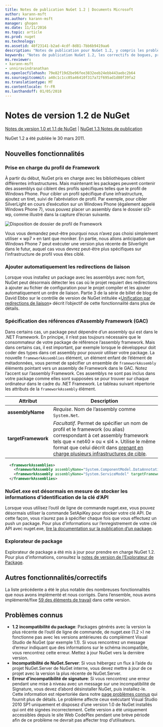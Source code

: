 ```yaml
---
title: Notes de publication NuGet 1.2 | Documents Microsoft
author: karann-msft
ms.author: karann-msft
manager: ghogen
ms.date: 11/11/2016
ms.topic: article
ms.prod: nuget
ms.technology: 
ms.assetid: 48f23141-b2ad-4cdf-8d81-7bb6b9419aa6
description: "Notes de publication pour NuGet 1.2, y compris les problèmes connus, les correctifs de bogues, les fonctionnalités ajoutées et dcr."
keywords: "Notes de publication NuGet 1.2, les correctifs de bogues, problèmes connus, ajouté des fonctionnalités, DCR"
ms.reviewer:
- karann-msft
- unniravindranathan
ms.openlocfilehash: 79e82f19d2be96fee3832eeb24ebb443aebc2b64
ms.sourcegitcommit: a40c1c1cc05a46410f317a72f695ad1d80f39fa2
ms.translationtype: MT
ms.contentlocale: fr-FR
ms.lasthandoff: 01/05/2018
---
```

# <a name="nuget-12-release-notes"></a>Notes de version 1.2 de NuGet

[Notes de version 1.0 et 1.1 de NuGet](../release-notes/nuget-1.1.md) | [NuGet 1.3 Notes de publication](../release-notes/nuget-1.3.md)

NuGet 1.2 a été publiée le 30 mars 2011.

## <a name="new-features"></a>Nouvelles fonctionnalités

### <a name="framework-profile-support"></a>Prise en charge du profil de Framework

À partir du début, NuGet pris en charge avec les bibliothèques ciblent différentes infrastructures. Mais maintenant les packages peuvent contenir des assemblys qui ciblent des profils spécifiques telles que le profil de Windows Phone. Pour cibler un profil spécifique d’une infrastructure, ajoutez un tiret, suivi de l’abréviation de profil. Par exemple, pour cibler SilverLight en cours d’exécution sur un Windows Phone (également appelé Windows Phone 7), vous pouvez placer un assembly dans le dossier sl3-wp, comme illustré dans la capture d’écran suivante.

![Disposition de dossier de profil de Framework](./media/framework-profile-support.png)

Vous vous demandez peut-être pourquoi nous n’avez pas choisi simplement utiliser « wp7 » en tant que moniker. En partie, nous allons anticipation que Windows Phone 7 peut exécuter une version plus récente de Silverlight dans le futur, auquel cas vous devrez peut-être plus spécifiques sur l’infrastructure de profil vous êtes ciblé.

### <a name="automatically-add-binding-redirects"></a>Ajouter automatiquement les redirections de liaison

Lorsque vous installez un package avec les assemblys avec nom fort, NuGet peut désormais détecter les cas où le projet requiert des redirections à ajouter au fichier de configuration pour le projet compiler et les ajouter automatiquement un ordre de liaison. Partie 3 de la série de billet de blog de David Ebbo sur le contrôle de version de NuGet intitulée «[Unification par redirections de liaison](http://blog.davidebbo.com/2011/01/nuget-versioning-part-3-unification-via.html)» décrit l’objectif de cette fonctionnalité dans plus de détails.

<a name="framework-assembly-refs"></a>

### <a name="specifying-framework-assembly-references-gac"></a>Spécification des références d’Assembly Framework (GAC)

Dans certains cas, un package peut dépendre d’un assembly qui est dans le .NET Framework. En principe, il n’est pas toujours nécessaire que le consommateur de votre package de référence l’assembly framework. Mais dans certains cas, il est important, par exemple lorsque le développeur doit coder des types dans cet assembly pour pouvoir utiliser votre package. La nouvelle `frameworkAssemblies` élément, un élément enfant de l’élément de métadonnées, vous permet de spécifier un ensemble de `frameworkAssembly` éléments pointant vers un assembly de Framework dans le GAC. Notez l’accent sur l’assembly Framework.
Ces assemblys ne sont pas inclus dans votre package comme elles sont supposées se pour trouver sur chaque ordinateur dans le cadre du .NET Framework. Le tableau suivant répertorie les attributs de la `frameworkAssembly` élément.


|Attribut |Description|
|----------------|-----------|
|**assemblyName**|*Requise*. Nom de l’assembly comme `System.Net`.|
|**targetFramework**|*Facultatif*. Permet de spécifier un nom de profil et le framework (ou alias) correspondant à cet assembly framework tels que « net40 » ou « sl4 ». Utilise le même format que celui décrit dans [prenant en charge plusieurs infrastructures de cible](../create-packages/supporting-multiple-target-frameworks.md).|

```xml
  <frameworkAssemblies>
    <frameworkAssembly assemblyName="System.ComponentModel.DataAnnotations" targetFramework="net40" />
    <frameworkAssembly assemblyName="System.ServiceModel" targetFramework="net40" />
  </frameworkAssemblies>
```

### <a name="nugetexe-now-is-able-to-store-api-key-credentials"></a>NuGet.exe est désormais en mesure de stocker les informations d’identification de la clé d’API

Lorsque vous utilisez l’outil de ligne de commande nuget.exe, vous pouvez désormais utiliser la commande SetApiKey pour stocker votre clé API. De cette façon, vous n’aurez pas à spécifier chaque fois que vous effectuez un push un package. Pour plus d’informations sur l’enregistrement de votre clé API avec nuget.exe, [lire la documentation sur la publication d’un package](../create-packages/publish-a-package.md).

### <a name="package-explorer"></a>Explorateur de package
Explorateur de package a été mis à jour pour prendre en charge NuGet 1.2. Pour plus d’informations, consultez la [notes de version de l’Explorateur de Package](http://nuget.codeplex.com/wikipage?title=New%20features%20in%20NuGet%20Package%20Explorer%201.0).

## <a name="other-featuresfixes"></a>Autres fonctionnalités/correctifs

La liste précédente a été le plus notable des nombreuses fonctionnalités que nous avons implémenté et nous corrigés. Dans l’ensemble, nous avons implémenté/fixe [59 des éléments de travail](http://nuget.codeplex.com/workitem/list/advanced?keyword=&status=All&type=All&priority=All&release=NuGet%201.2&assignedTo=All&component=All&sortField=Votes&sortDirection=Descending&page=0) dans cette version.

## <a name="known-issues"></a>Problèmes connus

* **1.2 incompatibilité du package**: Packages générés avec la version la plus récente de l’outil de ligne de commande, de nuget.exe (1.2 >) ne fonctionne pas avec les versions antérieures du complément Visual Studio de NuGet (par exemple 1.1). Si vous rencontrez un message d’erreur indiquant que des informations sur le schéma incompatible, vous rencontrez cette erreur. Mettez à jour NuGet vers la dernière version.
* **Incompatibilité de NuGet.Server**: Si vous hébergez un flux à l’aide du projet NuGet.Server de NuGet interne, vous devez mettre à jour de ce projet avec la version la plus récente de NuGet.Server.
* **Erreur d’incompatibilité de signature**: Si vous rencontrez une erreur pendant une mise à niveau avec un message sur une incompatibilité de Signature, vous devez d’abord désinstaller NuGet, puis installez-le. Cette information est répertoriée dans notre [page problèmes connus](../release-notes/Known-Issues.md) qui fournit plus de détails. Le problème affecte ceux exécutant Visual Studio 2010 SP1 uniquement et disposez d’une version 1.0 de NuGet installés qui ont été signées incorrectement. Cette version a été uniquement accessibles depuis le site Web CodePlex pendant une brève période afin de ce problème ne devrait pas affecter trop d’utilisateurs.